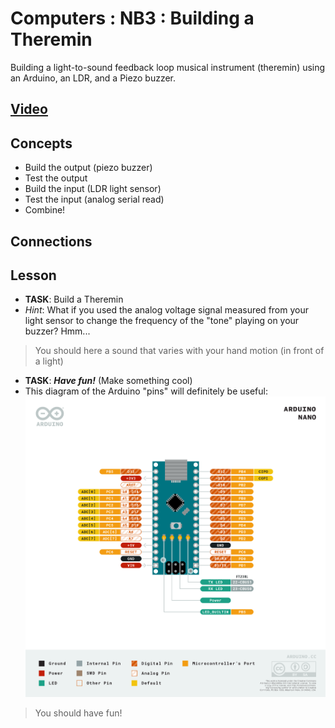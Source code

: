 # Computers : NB3 : Building a Theremin
Building a light-to-sound feedback loop musical instrument (theremin) using an Arduino, an LDR, and a Piezo buzzer.

## [Video](https://vimeo.com/1033896646)

## Concepts
- Build the output (piezo buzzer)
- Test the output
- Build the input (LDR light sensor)
- Test the input (analog serial read)
- Combine!

## Connections

## Lesson
- **TASK**: Build a Theremin
- *Hint*: What if you used the analog voltage signal measured from your light sensor to change the frequency of the "tone" playing on your buzzer? Hmm...
> You should here a sound that varies with your hand motion (in front of a light)

- **TASK**: ***Have fun!*** (Make something cool)
- This diagram of the Arduino "pins" will definitely be useful: ![Arduino Pinout](/boxes/computers/_resources/images/pinout_arduino_nano.png)
> You should have fun!
